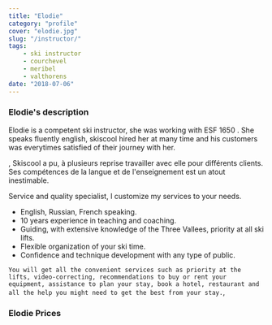 ```yaml
---
title: "Elodie"
category: "profile"
cover: "elodie.jpg"
slug: "/instructor/"
tags:
    - ski instructor
    - courchevel
    - meribel
    - valthorens
date: "2018-07-06"
---
```


### Elodie's description 
Elodie is a competent ski instructor, she was working with ESF 1650 . She speaks fluently english, skiscool hired her at many time and his customers was everytimes satisfied of their journey with her.

, Skiscool a pu, à plusieurs reprise travailler avec elle pour différents clients. Ses compétences de la langue et de l'enseignement est un atout inestimable.  

Service and quality specialist, I customize my services to your needs.
 
 * English, Russian, French speaking.
 * 10 years experience in teaching and coaching. 
 * Guiding, with extensive knowledge of the Three Vallees, priority at all ski lifts.
 * Flexible organization of your ski time.
 * Confidence and technique development with any type of public.
 
 `You will get all the convenient services such as priority at the lifts, video-correcting, recommendations to buy or rent your equipment, assistance to plan your stay, book a hotel, restaurant and all the help you might need to get the best from your stay.`,

### Elodie Prices
